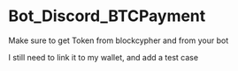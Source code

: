 # Bot_Discord_BTCPayment


Make sure to get Token from blockcypher and from your bot

I still need to link it to my wallet, and add a test case
